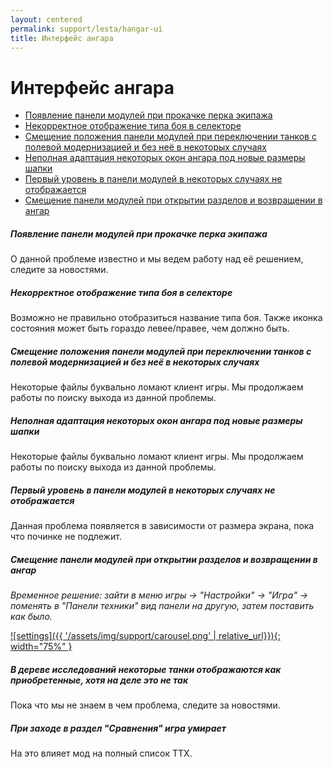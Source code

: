 ```yaml
---
layout: centered
permalink: support/lesta/hangar-ui
title: Интерфейс ангара
---
```


# Интерфейс ангара

- [Появление панели модулей при прокачке перка экипажа](#появление-панели-модулей-при-прокачке-перка-экипажа)
- [Некорректное отображение типа боя в селекторе](#некорректное-отображение-типа-боя-в-селекторе)
- [Смещение положения панели модулей при переключении танков с полевой модернизацией и без неё в некоторых случаях](#смещение-панели-модулей-при-открытии-разделов-и-возвращении-в-ангар)
- [Неполная адаптация некоторых окон ангара под новые размеры шапки](#неполная-адаптация-некоторых-окон-ангара-под-новые-размеры-шапки)
- [Первый уровень в панели модулей в некоторых случаях не отображается](#первый-уровень-в-панели-модулей-в-некоторых-случаях-не-отображается)
- [Смещение панели модулей при открытии разделов и возвращении в ангар](#смещение-панели-модулей-при-открытии-разделов-и-возвращении-в-ангар)

##### Появление панели модулей при прокачке перка экипажа
О данной проблеме известно и мы ведем работу над её решением, следите за новостями.

##### Некорректное отображение типа боя в селекторе
Возможно не правильно отобразиться название типа боя. Также иконка состояния может быть гораздо левее/правее, чем должно быть.

##### Смещение положения панели модулей при переключении танков с полевой модернизацией и без неё в некоторых случаях
Некоторые файлы буквально ломают клиент игры. Мы продолжаем работы по поиску выхода из данной проблемы.

##### Неполная адаптация некоторых окон ангара под новые размеры шапки
Некоторые файлы буквально ломают клиент игры. Мы продолжаем работы по поиску выхода из данной проблемы.

##### Первый уровень в панели модулей в некоторых случаях не отображается
Данная проблема появляется в зависимости от размера экрана, пока что починке не подлежит.

##### Смещение панели модулей при открытии разделов и возвращении в ангар
*Временное решение: зайти в меню игры -> "Настройки" -> "Игра" -> поменять в "Панели техники" вид панели на другую, затем поставить как было.*

[![settings]({{ '/assets/img/support/carousel.png' | relative_url}}){: width="75%" }](/assets/img/support/carousel.png)
##### В дереве исследований некоторые танки отображаются как приобретенные, хотя на деле это не так
Пока что мы не знаем в чем проблема, следите за новостями.

##### При заходе в раздел "Сравнения" игра умирает
На это влияет мод на полный список ТТХ.
